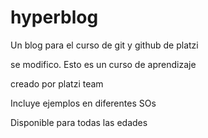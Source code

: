 # hyperblog
Un blog para el curso de git y github de platzi

se modifico. Esto es un curso de aprendizaje

creado por platzi team

Incluye ejemplos en diferentes SOs

Disponible para todas las edades
